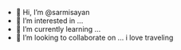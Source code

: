 - 👋 Hi, I’m @sarmisayan
- 👀 I’m interested in ...
- 🌱 I’m currently learning ...
- 💞️ I’m looking to collaborate on ...
i love traveling

